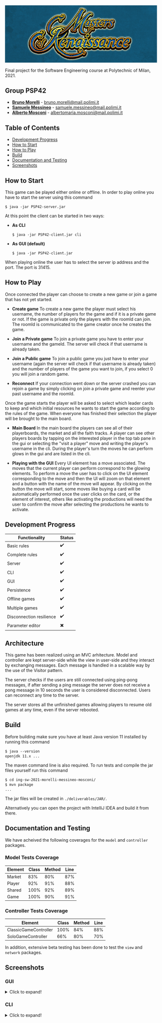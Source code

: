 ![game banner](screenshots/banner.png)

Final project for the Software Engineering course at Polytechnic of Milan, 2021.

## Group PSP42
- **[Bruno Morelli](https://github.com/BrunoMor99)** - bruno.morelli@mail.polimi.it
- **[Samuele Messineo](https://github.com/SamueleMessineo)** - samuele.messineo@mail.polimi.it
- **[Alberto Mosconi](https://github.com/albertomosconi)** - albertomaria.mosconi@mail.polimi.it

## Table of Contents
- [Development Progress](#development-progress "Development Progress")
- [How to Start](#how-to-start "How to Start")
- [How to Play](#how-to-play "How to Play")
- [Build](#build "Build")
- [Documentation and Testing](#documentation-and-testing "Documentation and Testing")
- [Screenshots](#screenshots "Screenshots")



## How to Start
This game can be played either online or offline. In order to play online you have to start the server using this command 
```
$ java -jar PSP42-server.jar
```
At this point the client can be started in two ways:
- **As CLI**
   ```
  $ java -jar PSP42-client.jar cli
  ```
- **As GUI (default)**
  ```
  $ java -jar PSP42-client.jar 
  ```
 
When playing online the user has to select the server ip address and the port. The port is 31415.

## How to Play
Once connected the player can choose to create a new game or join a game that has not yet started.

- **Create game**
      To create a new game the player must select his username, the number of players for the game and if it is a private game or not. If the game is
      private only the players with the roomId can join. The roomId is communicated to the game creator once he creates the game.
   
- **Join a Private game**
      To join a private game you have to enter your username and the gameId. The server will check if that username is already taken.
      
- **Join a Public game**
      To join a public game you just have to enter your username (again the server will check if that username is already taken) and the number of players
      of the game you want to join, if you select 0 you will join a random game.
      
- **Reconnect**
      If your connection went down or the server crashed you can rejoin a game by simply clicking on join a private game and reenter your past username and
      the roomId.

Once the game starts the player will be asked to select which leader cards to keep and which initial resources he wants to start the game according to the rules of the game.
When everyone has finished their selection the player will be brought to the main board.

- **Main Board**
      In the main board the players can see all of their playerboards, the market and all the faith tracks. A player can see other players boards by 
      tapping on the interested player in the top tab pane in the gui or selecting the "visit a player" move and writing the player's username in the cli.
      During the player's turn the moves he can perform glows in the gui and are listed in the cli.
      
- **Playing with the GUI**
      Every UI element has a move associated. The moves that the current player can perform correspond to the glowing elements. To perform a move the user has to 
      click on the UI element corresponding to the move and then the UI will zoom on that element and a button with the name of the move will appear. By clicking 
      on the button the move will start, some moves like buying a card will be automatically performed once the user clicks on the card, or the element of
      interest, others like activating the productions will need the user to confirm the move after selecting the productions he wants to activate.
      
## Development Progress
| Functionality | Status |
|--- | --- | 
|Basic rules|✔️|
|Complete rules|✔️|
|Server|✔️|
|CLI|✔️|
|GUI|✔️|
|Persistence|✔️|
|Offline games|✔️|
|Multiple games|✔️|
|Disconnection resilience|✔️|
|Parameter editor|✖️|

## Architecture
This game has been realized using an MVC arhitecture. Model and controller are kept server-side while the view in user-side and they interact by exchanging messages. Each message is handled in a scalable way by the use of the Visitor pattern.

The server checks if the users are still connected using ping-pong messages, if after sending a ping message the server does not receive a pong message in 10 seconds the user is considered disconnected. Users can reconnect any time to the server.

The server stores all the unfinished games allowing players to resume old games at any time, even if the server rebooted.
## Build

Before building make sure you have at least Java version 11 installed by running this command
```
$ java --version
openjdk 11.x ...
```
The maven command line is also required. To run tests and compile the jar files yourself run this command
```
$ cd ing-sw-2021-morelli-messineo-mosconi/
$ mvn package
...
```
The jar files will be created in `./deliverables/JAR/`.

Alternatively you can open the project with IntelliJ IDEA and build it from there.

## Documentation and Testing

We have acheived the following coverages for the `model` and `controller` packages.

### Model Tests Coverage
|Element |Class |Method |Line |
---|---|---|---|
Market|83%|80%|87%|
Player|92%|91%|88%|
Shared|100%|92%|89%|
Game|100%|90%|91%|

### Controller Tests Coverage
|Element |Class |Method |Line |
---|---|---|---|
ClassicGameController|100%|84%|88%|
SoloGameController|66%|80%|70%|

In addition, extensive beta testing has been done to test the `view` and `network` packages.

## Screenshots

### GUI
<details>
  <summary>Click to expand!</summary>

  ![first scene](screenshots/gui/first-scene.png)

  ![initial resources](screenshots/gui/initial-resources.png)

  ![initial leaders](screenshots/gui/initial-leaders.png)

  ![playing](screenshots/gui/playing.png)

  ![cards market](screenshots/gui/cards.png)

  ![marbles grid](screenshots/gui/marbles.png)

  ![activate productions](screenshots/gui/productions.png)

  ![game over](screenshots/gui/game-over.png)
</details>

### CLI
<details>
  <summary>Click to expand!</summary>

  ![first scene](screenshots/cli/start-game.png)

  ![cards market](screenshots/cli/cards-market.png)

  ![get marbles](screenshots/cli/get-marbles.png)

  ![activate productions](screenshots/cli/productions.png)

</details>
